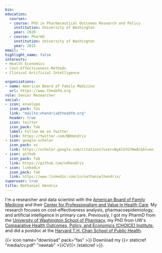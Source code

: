 ```yaml
---
bio: 
education:
  courses:
  - course: PhD in Pharmaceutical Outcomes Research and Policy
    institution: University of Washington
    year: 2020
  - course: PharmD
    institution: University of Washington
    year: 2015
email: ""
highlight_name: false
interests:
- Health Economics
- Cost-Effectiveness Methods 
- Clinical Artificial Intelligence

organizations:
- name: American Board of Family Medicine
  url: https://www.theabfm.org
role: Senior Researcher
social:
- icon: envelope
  icon_pack: fas
  link: "mailto:nhendrix@theabfm.org"
  header: true
  icon: twitter
  icon_pack: fab
  label: Follow me on Twitter
  link: https://twitter.com/NDHendrix
- icon: google-scholar
  icon_pack: ai
  link: https://scholar.google.com/citations?user=NyAlSYG7NeAC&hl=en
- icon: github
  icon_pack: fab
  link: https://github.com/ndhendrix
- icon: linkedin
  icon_pack: fab
  link: https://www.linkedin.com/in/nathanielhendrix/
superuser: true
title: Nathaniel Hendrix
---
```


I'm a researcher and data scientist with the [American Board of Family Medicine](https://www.theabfm.org) and their [Center for Professionalism and Value in Health Care](https://professionalismandvalue.org). My research focuses on cost-effectiveness analysis, pharmacoepidemiology, and artificial intelligence in primary care. Previously, I got my PharmD from the [University of Washington School of Pharmacy](https://sop.washington.edu), my PhD from UW's [Comparative Health Outcomes, Policy, and Economics (CHOICE) Institute](https://sop.washington.edu/choice/), and did a postdoc at the [Harvard T.H. Chan School of Public Health](https://www.hsph.harvard.edu).

{{< icon name="download" pack="fas" >}} Download my {{< staticref "media/cv.pdf" "newtab" >}}CV{{< /staticref >}}.
